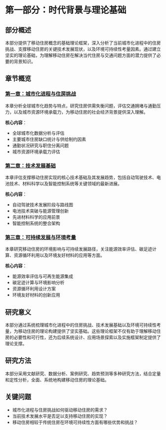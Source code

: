 # 第一部分：时代背景与理论基础

## 部分概述

本部分提供了移动住房概念的基础理论框架，深入分析了当前城市化进程中的住房挑战、支撑移动住房的关键技术发展现状，以及环境可持续性考量因素。通过建立坚实的理论基础，为理解移动住房在解决当代住房与交通问题方面的潜力提供了必要的背景知识。

## 章节概览

### [第一章：城市化进程与住房挑战](./ch01-城市化进程/README.md)

本章分析全球城市化趋势与特点，研究住房供需失衡问题，评估交通拥堵与通勤压力，以及城市资源环境承载力，为移动住房的社会经济背景提供深入理解。

**核心内容**：
- 全球城市化数据分析与评估
- 主要城市住房缺口统计与供给制约因素
- 通勤状况研究与职住分离问题
- 城市资源环境承载力评估

### [第二章：技术发展基础](./ch02-技术发展基础/README.md)

本章评估支撑移动住房实现的核心技术基础及其发展趋势，包括自动驾驶技术、电池技术、材料科学以及智能控制系统等关键领域的最新进展。

**核心内容**：
- 自动驾驶技术发展阶段与路线图
- 电池技术突破与能源管理创新
- 先进材料科学的应用前景
- 智能控制系统的整合架构

### [第三章：可持续发展与环境考量](./ch03-可持续发展/README.md)

本章研究移动住房的环境影响与可持续发展路径，关注能源效率评估、碳足迹计算、资源循环利用以及环境友好材料的应用等方面。

**核心内容**：
- 能源效率评估与可再生能源集成
- 碳足迹计算与环境影响分析
- 资源循环利用设计方案
- 环境友好材料的创新应用

## 研究意义

本部分通过系统梳理城市化进程中的住房挑战、技术发展基础以及环境可持续性考量，为移动住房的理论构建提供了坚实基础。这些理论框架不仅有助于理解移动住房的必要性和可行性，还为后续系统设计、应用场景探索以及实施框架制定提供了理论支撑。

## 研究方法

本部分采用文献研究、数据分析、案例研究、趋势预测等多种研究方法，结合定量和定性分析，全面、系统地构建移动住房的理论基础。

## 关键问题

- 城市化进程与住房挑战如何驱动移动住房的需求？
- 当前技术发展水平是否足以支持移动住房的实现？
- 移动住房相较于传统住房在环境可持续性方面有哪些优势和挑战？ 